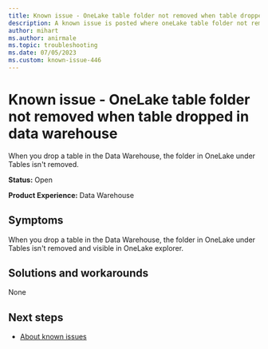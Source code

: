 ```yaml
---
title: Known issue - OneLake table folder not removed when table dropped in data warehouse
description: A known issue is posted where oneLake table folder not removed when table dropped in data warehouse
author: mihart
ms.author: anirmale
ms.topic: troubleshooting 
ms.date: 07/05/2023
ms.custom: known-issue-446
---
```


# Known issue - OneLake table folder not removed when table dropped in data warehouse

When you drop a table in the Data Warehouse, the folder in OneLake under Tables isn't removed.

**Status:** Open

**Product Experience:** Data Warehouse

## Symptoms

When you drop a table in the Data Warehouse, the folder in OneLake under Tables isn't removed and visible in OneLake explorer.

## Solutions and workarounds

None

## Next steps

- [About known issues](https://support.fabric.microsoft.com/known-issues)
